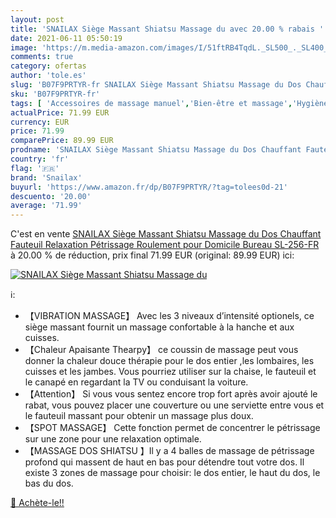 ```yaml
---
layout: post
title: 'SNAILAX Siège Massant Shiatsu Massage du avec 20.00 % rabais '
date: 2021-06-11 05:50:19
image: 'https://m.media-amazon.com/images/I/51ftRB4TqdL._SL500_._SL400_.jpg'
comments: true
category: ofertas
author: 'tole.es'
slug: 'B07F9PRTYR-fr SNAILAX Siège Massant Shiatsu Massage du Dos Chauffant...'
sku: 'B07F9PRTYR-fr'
tags: [ 'Accessoires de massage manuel','Bien-être et massage','Hygiène et Santé','Massage et relaxation','Masseurs pour le dos','snailax', ]
actualPrice: 71.99 EUR
currency: EUR
price: 71.99
comparePrice: 89.99 EUR
prodname: 'SNAILAX Siège Massant Shiatsu Massage du Dos Chauffant Fauteuil Relaxation Pétrissage Roulement pour Domicile Bureau SL-256-FR'
country: 'fr'
flag: '🇫🇷'
brand: 'Snailax'
buyurl: 'https://www.amazon.fr/dp/B07F9PRTYR/?tag=tolees0d-21'
descuento: '20.00'
average: '71.99'
---
```


C'est en vente [SNAILAX Siège Massant Shiatsu Massage du Dos Chauffant Fauteuil Relaxation Pétrissage Roulement pour Domicile Bureau SL-256-FR](https://www.amazon.fr/dp/B07F9PRTYR/?tag=tolees0d-21)  à  20.00 % de réduction, prix final  71.99 EUR (original: 89.99 EUR) ici:

[![SNAILAX Siège Massant Shiatsu Massage du](https://m.media-amazon.com/images/I/51ftRB4TqdL._SL500_._SL400_.jpg)](https://www.amazon.fr/dp/B07F9PRTYR/?tag=tolees0d-21)

ℹ️:

- 【VIBRATION MASSAGE】 Avec les 3 niveaux d’intensité optionels, ce siège massant fournit un massage confortable à la hanche et aux cuisses.
- 【Chaleur Apaisante Thearpy】 ce coussin de massage peut vous donner la chaleur douce thérapie pour le dos entier ,les lombaires, les cuisses et les jambes. Vous pourriez utiliser sur la chaise, le fauteuil et le canapé en regardant la TV ou conduisant la voiture.
- 【Attention】 Si vous vous sentez encore trop fort après avoir ajouté le rabat, vous pouvez placer une couverture ou une serviette entre vous et le fauteuil massant pour obtenir un massage plus doux.
- 【SPOT MASSAGE】 Cette fonction permet de concentrer le pétrissage sur une zone pour une relaxation optimale.
- 【MASSAGE DOS SHIATSU 】Il y a 4 balles de massage de pétrissage profond qui massent de haut en bas pour détendre tout votre dos. Il existe 3 zones de massage pour choisir: le dos entier, le haut du dos, le bas du dos.

[🛒 Achète-le!!](https://www.amazon.fr/dp/B07F9PRTYR/?tag=tolees0d-21)
